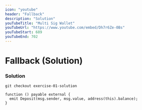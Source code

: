 ```yaml
---
icon: "youtube"
header: "Fallback"
description: "Solution"
youTubeTitle: "Multi Sig Wallet"
youTubeUrl: "https://www.youtube.com/embed/Dh7r6Ze-0Bs"
youTubeStart: 689
youTubeEnd: 702
---
```


# Fallback (Solution)

### Solution

```shell
git checkout exercise-01-solution
```

```solidity
function () payable external {
  emit Deposit(msg.sender, msg.value, address(this).balance);
}
```
